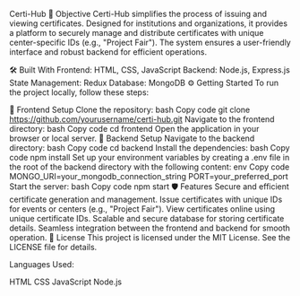 
Certi-Hub
🎯 Objective
Certi-Hub simplifies the process of issuing and viewing certificates. Designed for institutions and organizations, it provides a platform to securely manage and distribute certificates with unique center-specific IDs (e.g., "Project Fair"). The system ensures a user-friendly interface and robust backend for efficient operations.

🛠️ Built With
Frontend: HTML, CSS, JavaScript
Backend: Node.js, Express.js
State Management: Redux
Database: MongoDB
⚙️ Getting Started
To run the project locally, follow these steps:

🚀 Frontend Setup
Clone the repository:
bash
Copy code
git clone https://github.com/yourusername/certi-hub.git
Navigate to the frontend directory:
bash
Copy code
cd frontend
Open the application in your browser or local server.
🔧 Backend Setup
Navigate to the backend directory:
bash
Copy code
cd backend
Install the dependencies:
bash
Copy code
npm install
Set up your environment variables by creating a .env file in the root of the backend directory with the following content:
env
Copy code
MONGO_URI=your_mongodb_connection_string
PORT=your_preferred_port
Start the server:
bash
Copy code
npm start
🛡️ Features
Secure and efficient certificate generation and management.
Issue certificates with unique IDs for events or centers (e.g., "Project Fair").
View certificates online using unique certificate IDs.
Scalable and secure database for storing certificate details.
Seamless integration between the frontend and backend for smooth operation.
📄 License
This project is licensed under the MIT License. See the LICENSE file for details.

Languages Used:

HTML
CSS
JavaScript
Node.js
